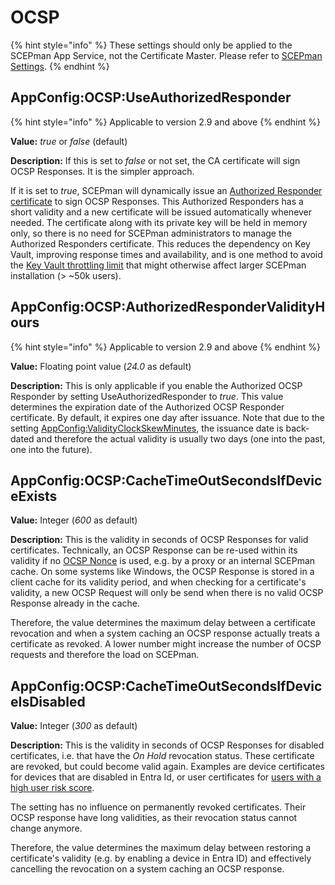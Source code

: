 # OCSP

{% hint style="info" %}
These settings should only be applied to the SCEPman App Service, not the Certificate Master. Please refer to [SCEPman Settings](./).
{% endhint %}

## AppConfig:OCSP:UseAuthorizedResponder

{% hint style="info" %}
Applicable to version 2.9 and above
{% endhint %}

**Value:** _true_ or _false_ (default)

**Description:** If this is set to _false_ or not set, the CA certificate will sign OCSP Responses. It is the simpler approach.

If it is set to _true_, SCEPman will dynamically issue an [Authorized Responder certificate](https://datatracker.ietf.org/doc/html/rfc6960#section-4.2.2.2) to sign OCSP Responses. This Authorized Responders has a short validity and a new certificate will be issued automatically whenever needed. The certificate along with its private key will be held in memory only, so there is no need for SCEPman administrators to manage the Authorized Responders certificate. This reduces the dependency on Key Vault, improving response times and availability, and is one method to avoid the [Key Vault throttling limit](https://learn.microsoft.com/en-us/azure/key-vault/general/service-limits) that might otherwise affect larger SCEPman installation (> \~50k users).

## AppConfig:OCSP:AuthorizedResponderValidityHours

{% hint style="info" %}
Applicable to version 2.9 and above
{% endhint %}

**Value:** Floating point value (_24.0_ as default)

**Description:** This is only applicable if you enable the Authorized OCSP Responder by setting UseAuthorizedResponder to _true_. This value determines the expiration date of the Authorized OCSP Responder certificate. By default, it expires one day after issuance. Note that due to the setting [AppConfig:ValidityClockSkewMinutes](certificates.md#appconfig-validityclockskewminutes), the issuance date is back-dated and therefore the actual validity is usually two days (one into the past, one into the future).

## AppConfig:OCSP:CacheTimeOutSecondsIfDeviceExists

**Value:** Integer (_600_ as default)

**Description:** This is the validity in seconds of OCSP Responses for valid certificates. Technically, an OCSP Response can be re-used within its validity if no [OCSP Nonce](https://datatracker.ietf.org/doc/html/rfc6960#section-4.4.1) is used, e.g. by a proxy or an internal SCEPman cache. On some systems like Windows, the OCSP Response is stored in a client cache for its validity period, and when checking for a certificate's validity, a new OCSP Request will only be send when there is no valid OCSP Response already in the cache.

Therefore, the value determines the maximum delay between a certificate revocation and when a system caching an OCSP response actually treats a certificate as revoked. A lower number might increase the number of OCSP requests and therefore the load on SCEPman.

## AppConfig:OCSP:CacheTimeOutSecondsIfDeviceIsDisabled

**Value:** Integer (_300_ as default)

**Description:** This is the validity in seconds of OCSP Responses for disabled certificates, i.e. that have the _On Hold_ revocation status. These certificate are revoked, but could become valid again. Examples are device certificates for devices that are disabled in Entra Id, or user certificates for [users with a high user risk score](scep-endpoints/intune-validation.md#appconfig-intunevalidation-userriskcheck).

The setting has no influence on permanently revoked certificates. Their OCSP response have long validities, as their revocation status cannot change anymore.

Therefore, the value determines the maximum delay between restoring a certificate's validity (e.g. by enabling a device in Entra ID) and effectively cancelling the revocation on a system caching an OCSP response.
